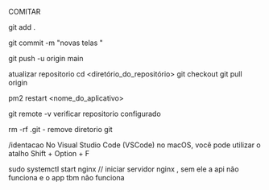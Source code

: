 COMITAR 

git add .

git commit -m "novas telas "

git push -u origin main 

atualizar repositorio 
cd <diretório_do_repositório>
git checkout <branch>
git pull origin <branch>

pm2 restart <nome_do_aplicativo>

git remote -v verificar repositorio configurado

rm -rf .git - remove diretorio git 

/identacao 
No Visual Studio Code (VSCode) no macOS, você pode utilizar o atalho Shift + Option + F

sudo systemctl start nginx // iniciar servidor nginx , sem ele a api não funciona e o app tbm não funciona 